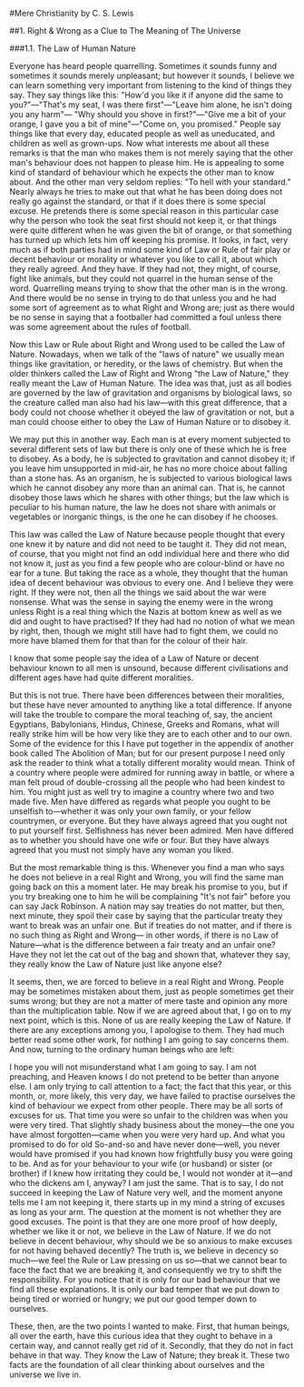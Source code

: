 #Mere Christianity 
by C. S. Lewis

##1. Right & Wrong as a Clue to The Meaning of The Universe

###1.1. The Law of Human Nature

Everyone has heard people quarrelling. Sometimes it sounds funny and sometimes it sounds merely unpleasant; but however it sounds, I believe we can learn something very important from listening to the kind of things they say. They say things like this: "How'd you like it if anyone did the same to you?"—"That's my seat, I was there first"—"Leave him alone, he isn't doing you any harm"— "Why should you shove in first?"—"Give me a bit of your orange, I gave you a bit of mine"—"Come on, you promised." People say things like that every day, educated people as well as uneducated, and children as well as grown-ups. Now what interests me about all these remarks is that the man who makes them is not merely saying that the other man's behaviour does not happen to please him. He is appealing to some kind of standard of behaviour which he expects the other man to know about. And the other man very seldom replies: "To hell with your standard." Nearly always he tries to make out that what he has been doing does not really go against the standard, or that if it does there is some special excuse. He pretends there is some special reason in this particular case why the person who took the seat first should not keep it, or that things were quite different when he was given the bit of orange, or that something has turned up which lets him off keeping his promise. It looks, in fact, very much as if both parties had in mind some kind of Law or Rule of fair play or decent behaviour or morality or whatever you like to call it, about which they really agreed. And they have. If they had not, they might, of course, fight like animals, but they could not quarrel in the human sense of the word. Quarrelling means trying to show that the other man is in the wrong. And there would be no sense in trying to do that unless you and he had some sort of agreement as to what Right and Wrong are; just as there would be no sense in saying that a footballer had committed a foul unless there was some agreement about the rules of football.

Now this Law or Rule about Right and Wrong used to be called the Law of Nature. Nowadays, when we talk of the "laws of nature" we usually mean things like gravitation, or heredity, or the laws of chemistry. But when the older thinkers called the Law of Right and Wrong "the Law of Nature," they really meant the Law of Human Nature. The idea was that, just as all bodies are governed by the law of gravitation and organisms by biological laws, so the creature called man also had his law—with this great difference, that a body could not choose whether it obeyed the law of gravitation or not, but a man could choose either to obey the Law of Human Nature or to disobey it.

We may put this in another way. Each man is at every moment subjected to several different sets of law but there is only one of these which he is free to disobey. As a body, he is subjected to gravitation and cannot disobey it; if you leave him unsupported in mid-air, he has no more choice about falling than a stone has. As an organism, he is subjected to various biological laws which he cannot disobey any more than an animal can. That is, he cannot disobey those laws which he shares with other things; but the law which is peculiar to his human nature, the law he does not share with animals or vegetables or inorganic things, is the one he can disobey if he chooses.

This law was called the Law of Nature because people thought that every one knew it by nature and did not need to be taught it. They did not mean, of course, that you might not find an odd individual here and there who did not know it, just as you find a few people who are colour-blind or have no ear for a tune. But taking the race as a whole, they thought that the human idea of decent behaviour was obvious to every one. And I believe they were right. If they were not, then all the things we said about the war were nonsense. What was the sense in saying the enemy were in the wrong unless Right is a real thing which the Nazis at bottom knew as well as we did and ought to have practised? If they had had no notion of what we mean by right, then, though we might still have had to fight them, we could no more have blamed them for that than for the colour of their hair.

I know that some people say the idea of a Law of Nature or decent behaviour known to all men is unsound, because different civilisations and different ages have had quite different moralities.

But this is not true. There have been differences between their moralities, but these have never amounted to anything like a total difference. If anyone will take the trouble to compare the moral teaching of, say, the ancient Egyptians, Babylonians, Hindus, Chinese, Greeks and Romans, what will really strike him will be how very like they are to each other and to our own. Some of the evidence for this I have put together in the appendix of another book called The Abolition of Man; but for our present purpose I need only ask the reader to think what a totally different morality would mean. Think of a country where people were admired for running away in battle, or where a man felt proud of double-crossing all the people who had been kindest to him. You might just as well try to imagine a country where two and two made five. Men have differed as regards what people you ought to be unselfish to—whether it was only your own family, or your fellow countrymen, or everyone. But they have always agreed that you ought not to put yourself first. Selfishness has never been admired. Men have differed as to whether you should have one wife or four. But they have always agreed that you must not simply have any woman you liked.

But the most remarkable thing is this. Whenever you find a man who says he does not believe in a real Right and Wrong, you will find the same man going back on this a moment later. He may break his promise to you, but if you try breaking one to him he will be complaining "It's not fair" before you can say Jack Robinson. A nation may say treaties do not matter, but then, next minute, they spoil their case by saying that the particular treaty they want to break was an unfair one. But if treaties do not matter, and if there is no such thing as Right and Wrong— in other words, if there is no Law of Nature—what is the difference between a fair treaty and an unfair one? Have they not let the cat out of the bag and shown that, whatever they say, they really know the Law of Nature just like anyone else?

It seems, then, we are forced to believe in a real Right and Wrong. People may be sometimes mistaken about them, just as people sometimes get their sums wrong; but they are not a matter of mere taste and opinion any more than the multiplication table. Now if we are agreed about that, I go on to my next point, which is this. None of us are really keeping the Law of Nature. If there are any exceptions among you, I apologise to them. They had much better read some other work, for nothing I am going to say concerns them. And now, turning to the ordinary human beings who are left:
 
I hope you will not misunderstand what I am going to say. I am not preaching, and Heaven knows I do not pretend to be better than anyone else. I am only trying to call attention to a fact; the fact that this year, or this month, or, more likely, this very day, we have failed to practise ourselves the kind of behaviour we expect from other people. There may be all sorts of excuses for us. That time you were so unfair to the children was when you were very tired. That slightly shady business about the money—the one you have almost forgotten—came when you were very hard up. And what you promised to do for old So-and-so and have never done—well, you never would have promised if you had known how frightfully busy you were going to be. And as for your behaviour to your wife (or husband) or sister (or brother) if I knew how irritating they could be, I would not wonder at it—and who the dickens am I, anyway? I am just the same. That is to say, I do not succeed in keeping the Law of Nature very well, and the moment anyone tells me I am not keeping it, there starts up in my mind a string of excuses as long as your arm. The question at the moment is not whether they are good excuses. The point is that they are one more proof of how deeply, whether we like it or not, we believe in the Law of Nature. If we do not believe in decent behaviour, why should we be so anxious to make excuses for not having behaved decently? The truth is, we believe in decency so much—we feel the Rule or Law pressing on us so—that we cannot bear to face the fact that we are breaking it, and consequently we try to shift the responsibility. For you notice that it is only for our bad behaviour that we find all these explanations. It is only our bad temper that we put down to being tired or worried or hungry; we put our good temper down to ourselves.

These, then, are the two points I wanted to make. First, that human beings, all over the earth, have this curious idea that they ought to behave in a certain way, and cannot really get rid of it. Secondly, that they do not in fact behave in that way. They know the Law of Nature; they break it. These two facts are the foundation of all clear thinking about ourselves and the universe we live in.